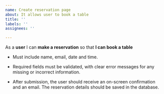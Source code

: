 ```yaml
---
name: Create reservation page
about: It allows user to book a table
title: ''
labels: ''
assignees: ''

---
```


As a **user** I can **make a reservation** so that **I can book a table**

- Must include name, email, date and time. 

- Required fields must be validated, with clear error messages for any missing or incorrect information.

- After submission, the user should receive an on-screen confirmation and an email. The reservation details should be saved in the database.

